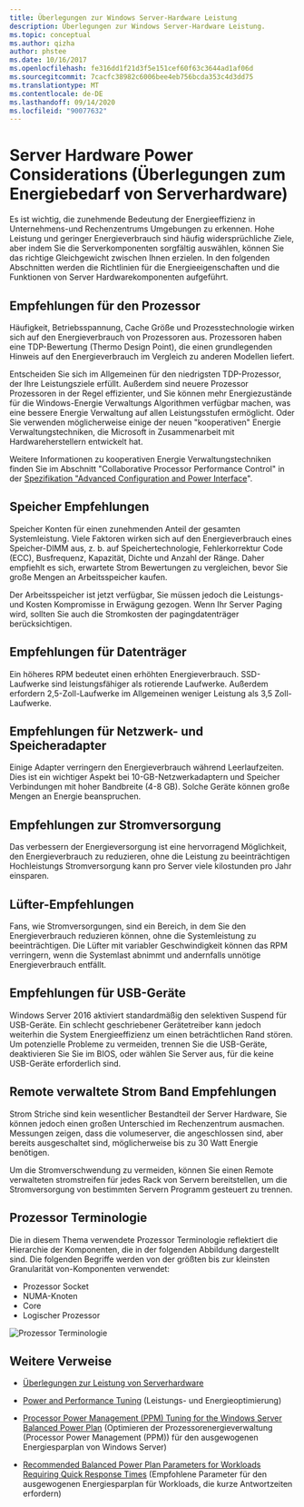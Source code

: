 ```yaml
---
title: Überlegungen zur Windows Server-Hardware Leistung
description: Überlegungen zur Windows Server-Hardware Leistung.
ms.topic: conceptual
ms.author: qizha
author: phstee
ms.date: 10/16/2017
ms.openlocfilehash: fe316dd1f21d3f5e151cef60f63c3644ad1af06d
ms.sourcegitcommit: 7cacfc38982c6006bee4eb756bcda353c4d3dd75
ms.translationtype: MT
ms.contentlocale: de-DE
ms.lasthandoff: 09/14/2020
ms.locfileid: "90077632"
---
```

# <a name="server-hardware-power-considerations"></a>Server Hardware Power Considerations (Überlegungen zum Energiebedarf von Serverhardware)

Es ist wichtig, die zunehmende Bedeutung der Energieeffizienz in Unternehmens-und Rechenzentrums Umgebungen zu erkennen. Hohe Leistung und geringer Energieverbrauch sind häufig widersprüchliche Ziele, aber indem Sie die Serverkomponenten sorgfältig auswählen, können Sie das richtige Gleichgewicht zwischen Ihnen erzielen. In den folgenden Abschnitten werden die Richtlinien für die Energieeigenschaften und die Funktionen von Server Hardwarekomponenten aufgeführt.

## <a name="processor-recommendations"></a>Empfehlungen für den Prozessor

Häufigkeit, Betriebsspannung, Cache Größe und Prozesstechnologie wirken sich auf den Energieverbrauch von Prozessoren aus. Prozessoren haben eine TDP-Bewertung (Thermo Design Point), die einen grundlegenden Hinweis auf den Energieverbrauch im Vergleich zu anderen Modellen liefert.

Entscheiden Sie sich im Allgemeinen für den niedrigsten TDP-Prozessor, der Ihre Leistungsziele erfüllt. Außerdem sind neuere Prozessor Prozessoren in der Regel effizienter, und Sie können mehr Energiezustände für die Windows-Energie Verwaltungs Algorithmen verfügbar machen, was eine bessere Energie Verwaltung auf allen Leistungsstufen ermöglicht. Oder Sie verwenden möglicherweise einige der neuen "kooperativen" Energie Verwaltungstechniken, die Microsoft in Zusammenarbeit mit Hardwareherstellern entwickelt hat.

Weitere Informationen zu kooperativen Energie Verwaltungstechniken finden Sie im Abschnitt "Collaborative Processor Performance Control" in der [Spezifikation "Advanced Configuration and Power Interface](http://www.uefi.org/sites/default/files/resources/ACPI_5_1release.pdf)".

## <a name="memory-recommendations"></a>Speicher Empfehlungen

Speicher Konten für einen zunehmenden Anteil der gesamten Systemleistung. Viele Faktoren wirken sich auf den Energieverbrauch eines Speicher-DIMM aus, z. b. auf Speichertechnologie, Fehlerkorrektur Code (ECC), Busfrequenz, Kapazität, Dichte und Anzahl der Ränge. Daher empfiehlt es sich, erwartete Strom Bewertungen zu vergleichen, bevor Sie große Mengen an Arbeitsspeicher kaufen.

Der Arbeitsspeicher ist jetzt verfügbar, Sie müssen jedoch die Leistungs-und Kosten Kompromisse in Erwägung gezogen. Wenn Ihr Server Paging wird, sollten Sie auch die Stromkosten der pagingdatenträger berücksichtigen.

## <a name="disks-recommendations"></a>Empfehlungen für Datenträger

Ein höheres RPM bedeutet einen erhöhten Energieverbrauch. SSD-Laufwerke sind leistungsfähiger als rotierende Laufwerke. Außerdem erfordern 2,5-Zoll-Laufwerke im Allgemeinen weniger Leistung als 3,5 Zoll-Laufwerke.

## <a name="network-and-storage-adapter-recommendations"></a>Empfehlungen für Netzwerk- und Speicheradapter

Einige Adapter verringern den Energieverbrauch während Leerlaufzeiten. Dies ist ein wichtiger Aspekt bei 10-GB-Netzwerkadaptern und Speicher Verbindungen mit hoher Bandbreite (4-8 GB). Solche Geräte können große Mengen an Energie beanspruchen.

## <a name="power-supply-recommendations"></a>Empfehlungen zur Stromversorgung

Das verbessern der Energieversorgung ist eine hervorragend Möglichkeit, den Energieverbrauch zu reduzieren, ohne die Leistung zu beeinträchtigen Hochleistungs Stromversorgung kann pro Server viele kilostunden pro Jahr einsparen.

## <a name="fan-recommendations"></a>Lüfter-Empfehlungen

Fans, wie Stromversorgungen, sind ein Bereich, in dem Sie den Energieverbrauch reduzieren können, ohne die Systemleistung zu beeinträchtigen. Die Lüfter mit variabler Geschwindigkeit können das RPM verringern, wenn die Systemlast abnimmt und andernfalls unnötige Energieverbrauch entfällt.

## <a name="usb-devices-recommendations"></a>Empfehlungen für USB-Geräte

Windows Server 2016 aktiviert standardmäßig den selektiven Suspend für USB-Geräte. Ein schlecht geschriebener Gerätetreiber kann jedoch weiterhin die System Energieeffizienz um einen beträchtlichen Rand stören. Um potenzielle Probleme zu vermeiden, trennen Sie die USB-Geräte, deaktivieren Sie Sie im BIOS, oder wählen Sie Server aus, für die keine USB-Geräte erforderlich sind.

## <a name="remotely-managed-power-strip-recommendations"></a>Remote verwaltete Strom Band Empfehlungen

Strom Striche sind kein wesentlicher Bestandteil der Server Hardware, Sie können jedoch einen großen Unterschied im Rechenzentrum ausmachen. Messungen zeigen, dass die volumeserver, die angeschlossen sind, aber bereits ausgeschaltet sind, möglicherweise bis zu 30 Watt Energie benötigen.

Um die Stromverschwendung zu vermeiden, können Sie einen Remote verwalteten stromstreifen für jedes Rack von Servern bereitstellen, um die Stromversorgung von bestimmten Servern Programm gesteuert zu trennen.

## <a name="processor-terminology"></a>Prozessor Terminologie

Die in diesem Thema verwendete Prozessor Terminologie reflektiert die Hierarchie der Komponenten, die in der folgenden Abbildung dargestellt sind. Die folgenden Begriffe werden von der größten bis zur kleinsten Granularität von-Komponenten verwendet:

- Prozessor Socket
- NUMA-Knoten
- Core
- Logischer Prozessor

![Prozessor Terminologie](../media/perftune-guide-figure-1.png)

## <a name="additional-references"></a>Weitere Verweise

- [Überlegungen zur Leistung von Serverhardware](index.md)

- [Power and Performance Tuning](power/power-performance-tuning.md) (Leistungs- und Energieoptimierung)

- [Processor Power Management (PPM) Tuning for the Windows Server Balanced Power Plan](power/processor-power-management-tuning.md) (Optimieren der Prozessorenergieverwaltung (Processor Power Management (PPM)) für den ausgewogenen Energiesparplan von Windows Server)

- [Recommended Balanced Power Plan Parameters for Workloads Requiring Quick Response Times](power/recommended-balanced-plan-parameters.md) (Empfohlene Parameter für den ausgewogenen Energiesparplan für Workloads, die kurze Antwortzeiten erfordern)
